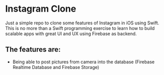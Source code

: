 # Instagram Clone
Just a simple repo to clone some features of Instagram in iOS using Swift. This is no more than a Swift programming exercise to learn how to build scalable apps with great UI and UX using Firebase as backend.
## The features are:
- Being able to post pictures from camera into the database (Firebase Realtime Database and Firebase Storage)
